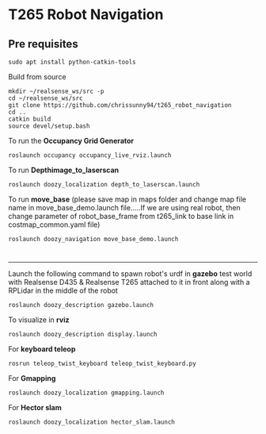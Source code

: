 # T265 Robot Navigation



## Pre requisites 

```
sudo apt install python-catkin-tools
```


Build from source


```
mkdir ~/realsense_ws/src -p
cd ~/realsense_ws/src
git clone https://github.com/chrissunny94/t265_robot_navigation
cd ..
catkin build
source devel/setup.bash

```


To run the **Occupancy Grid Generator**

```
roslaunch occupancy occupancy_live_rviz.launch
```

To run **Depthimage_to_laserscan** 

```
roslaunch doozy_localization depth_to_laserscan.launch
```

To run **move_base**
(please save map in maps folder and change map file name in move_base_demo.launch file.....If we are using real robot, then change parameter of robot_base_frame from t265_link to base link in costmap_common.yaml file)

```
roslaunch doozy_navigation move_base_demo.launch
```



#
---------------------------------------------------------------------------------------------------------------------------------------------------------------

Launch the following command to spawn robot's urdf in **gazebo** test world with Realsense D435 & Realsense T265 attached to it in front along with a RPLidar in the middle of the robot
```
roslaunch doozy_description gazebo.launch
```


To visualize in **rviz**
```
roslaunch doozy_description display.launch
```

For **keyboard teleop**
```
rosrun teleop_twist_keyboard teleop_twist_keyboard.py 
```

For **Gmapping**
```
roslaunch doozy_localization gmapping.launch
```

For **Hector slam**
```
roslaunch doozy_localization hector_slam.launch
```





